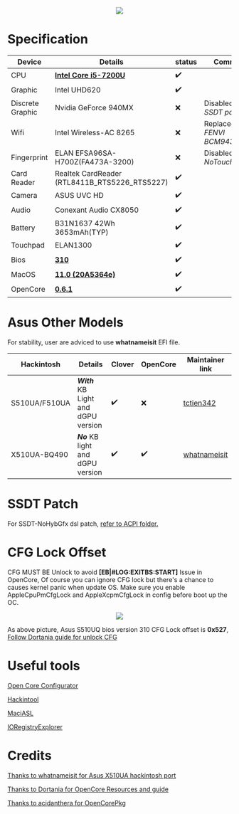 <p align="center">
<img src="https://i.imgur.com/piJu4XY.png")
    </p>

# Specification

Device | Details | status | Comment
------------ | ------------- | ------------- | -------------
CPU | [**Intel Core i5-7200U**](https://ark.intel.com/content/www/us/en/ark/products/95443/intel-core-i5-7200u-processor-3m-cache-up-to-3-10-ghz.html) | :heavy_check_mark: |
Graphic | Intel UHD620 | :heavy_check_mark: |
Discrete Graphic | Nvidia GeForce 940MX | :x: | Disabled with *SSDT patch*
Wifi | Intel Wireless-AC 8265 | :x: | Replaced with *FENVI BCM94352Z* 
Fingerprint | ELAN EFSA96SA-H700Z(FA473A-3200) | :x: | Disabled with *NoTouchID.kext*
Card Reader | Realtek CardReader (RTL8411B_RTS5226_RTS5227) | :heavy_check_mark:
Camera | ASUS UVC HD | :heavy_check_mark: |
Audio | Conexant Audio CX8050 | :heavy_check_mark: |
Battery | B31N1637 42Wh 3653mAh(TYP) | :heavy_check_mark: |
Touchpad | ELAN1300 | :heavy_check_mark: |
Bios | [**310**](https://dlcdnets.asus.com/pub/ASUS/nb/X510UQ/X510UQAS310.zip) | :heavy_check_mark: |
MacOS | [**11.0 (20A5364e)**](https://developer.apple.com/macos/) | :heavy_check_mark: |
OpenCore | [**0.6.1**](https://github.com/acidanthera/OpenCorePkg) | :heavy_check_mark: |

# Asus Other Models 

For stability, user are adviced to use **whatnameisit** EFI file. 

Hackintosh  | Details | Clover | OpenCore | Maintainer link
------------ | ------------- | ------------- | ------------- | ------------- 
S510UA/F510UA | ***With*** KB Light and dGPU version | :heavy_check_mark: | :x: | [tctien342](https://github.com/tctien342/Asus-Vivobook-S510UA-Hackintosh)
X510UA-BQ490 | ***No*** KB light and dGPU version | :heavy_check_mark: | :heavy_check_mark: | [whatnameisit](https://github.com/whatnameisit/Asus-Vivobook-X510UA-BQ490-Catalina-10.15.3-Hackintosh)

# SSDT Patch
For SSDT-NoHybGfx dsl patch, [refer to ACPI folder.](https://github.com/JoK3rLeE/Asus-S510UQ-BQ178T/blob/Big-Sur/ACPI%20/SSDT-NoHybGfx.dsl)

# CFG Lock Offset
CFG MUST BE Unlock to avoid **[EB|#LOG:EXITBS:START]** Issue in OpenCore, Of course you can ignore CFG lock but there's a chance to causes kernel panic when update OS. Make sure you enable AppleCpuPmCfgLock and AppleXcpmCfgLock in config before boot up the OC. 


<p align="center">
<img src="https://i.imgur.com/S4Repod.png")
    </p>

As above picture, Asus S510UQ bios version 310 CFG Lock offset is **0x527**, [Follow Dortania guide for unlock CFG](https://dortania.github.io/OpenCore-Install-Guide/extras/msr-lock.html)
    
# Useful tools  
[Open Core Configurator](https://mackie100projects.altervista.org/download-opencore-configurator/)

[Hackintool](https://github.com/headkaze/Hackintool)

[MaciASL](https://bitbucket.org/RehabMan/os-x-maciasl-patchmatic/downloads/) 

[IORegistryExplorer](https://github.com/vulgo/IORegistryExplorer) 


# Credits 
[Thanks to whatnameisit for Asus X510UA hackintosh port](https://github.com/whatnameisit/Asus-Vivobook-X510UA-BQ490-Catalina-10.15.3-Hackintosh)

[Thanks to Dortania for OpenCore Resources and guide](https://github.com/dortania)

[Thanks to acidanthera for OpenCorePkg](https://github.com/acidanthera/OpenCorePkg)



